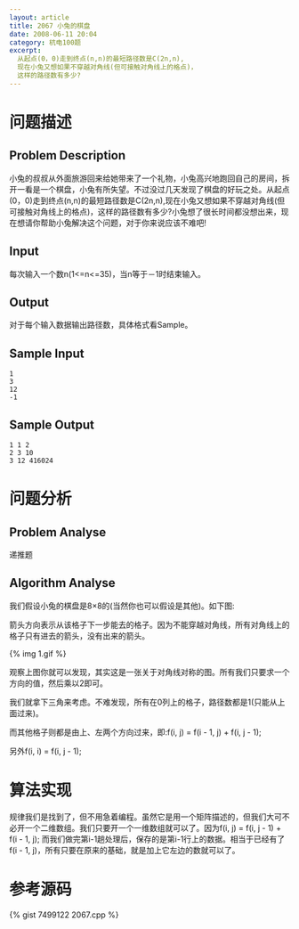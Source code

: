 ```yaml
---
layout: article
title: 2067 小兔的棋盘
date: 2008-06-11 20:04
category: 杭电100题
excerpt:
  从起点(0，0)走到终点(n,n)的最短路径数是C(2n,n),
  现在小兔又想如果不穿越对角线(但可接触对角线上的格点)，
  这样的路径数有多少?
---
```

# 问题描述

## Problem Description

小兔的叔叔从外面旅游回来给她带来了一个礼物，小兔高兴地跑回自己的房间，拆开一看是一个棋盘，小兔有所失望。不过没过几天发现了棋盘的好玩之处。从起点(0，0)走到终点(n,n)的最短路径数是C(2n,n),现在小兔又想如果不穿越对角线(但可接触对角线上的格点)，这样的路径数有多少?小兔想了很长时间都没想出来，现在想请你帮助小兔解决这个问题，对于你来说应该不难吧!

## Input

每次输入一个数n(1<=n<=35)，当n等于－1时结束输入。

## Output

对于每个输入数据输出路径数，具体格式看Sample。

## Sample Input

    1
    3
    12
    -1

## Sample Output

    1 1 2
    2 3 10
    3 12 416024

# 问题分析

## Problem Analyse

递推题

## Algorithm Analyse

我们假设小兔的棋盘是8×8的(当然你也可以假设是其他)。如下图:

箭头方向表示从该格子下一步能去的格子。因为不能穿越对角线，所有对角线上的格子只有进去的箭头，没有出来的箭头。

{% img 1.gif %}

观察上图你就可以发现，其实这是一张关于对角线对称的图。所有我们只要求一个方向的值，然后乘以2即可。

我们就拿下三角来考虑。不难发现，所有在0列上的格子，路径数都是1(只能从上面过来)。

而其他格子则都是由上、左两个方向过来，即:f(i, j) = f(i - 1, j) + f(i, j - 1);

另外f(i, i) = f(i, j - 1);

# 算法实现

规律我们是找到了，但不用急着编程。虽然它是用一个矩阵描述的，但我们大可不必开一个二维数组。我们只要开一个一维数组就可以了。因为f(i, j) = f(i, j - 1) + f(i - 1, j); 而我们做完第i-1趟处理后，保存的是第i-1行上的数据。相当于已经有了f(i - 1, j)，所有只要在原来的基础，就是加上它左边的数就可以了。

# 参考源码

{% gist 7499122 2067.cpp %}
